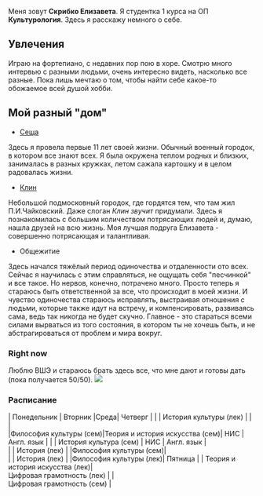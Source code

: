 Меня зовут **Скрибко Елизавета**. Я студентка 1 курса на ОП **Культурология**. Здесь я расскажу немного о себе.
## Увлечения 
Играю на фортепиано, с недавних пор пою в хоре. Смотрю много интервью с разными людьми, очень интересно видеть, насколько все разные. Пока лишь мечтаю о том, чтобы найти себе какое-то обожаемое всей душой хобби.
## Мой разный "дом"
+ [Сеща](https://ru.wikipedia.org/wiki/Сеща)

Здесь я провела первые 11 лет своей жизни. Обычный военный городок, в котором все знают всех. Я была окружена теплом родных и близких, занималась в разных кружках, летом сажала картошку и в целом радовалась жизни. 
+ [Клин](https://ru.wikipedia.org/wiki/Клин_(город))

Небольшой подмосковный городок, где гордятся тем, что там жил П.И.Чайковский. Даже слоган *Клин звучит* придумали. Здесь я познакомилась с большим количеством потрясающих людей и, думаю, нашла друзей на всю жизнь. Моя лучшая подруга Елизавета - совершенно потрясающая и талантливая. 
+ Общежитие

Здесь начался тяжёлый период одиночества и отдаленности ото всех. Сейчас я научилась с этим справляться, не ощущать себя "песчинкой" и все такое. Но нервов, конечно, потрачено много. Просто теперь я стараюсь быть ответственной за все, что происходит в моей жизни. И чувство одиночества стараюсь исправлять, выстраивая отношения с людьми, которые также идут на встречу, и компенсировать, развиваясь сама, ведь так никогда не будет скучно. Главное - это стараться всеми силами вырваться из того состояния, в котором ты не хочешь быть, и не абстрагироваться от проблем и мира вокруг. 

### Right now

Люблю ВШЭ и стараюсь брать здесь все, что мне дают и готовы дать (пока получается 50/50). 
![](https://iq2u.ru/university_images/avatar/2015/07/06/12/17/559a47989daf6.png)

### Расписание

|       Понедельник      |             Вторник            |Среда|        Четверг         |
|                        |      История культуры (лек)    |     |                        |         
|Философия культуры (сем)|Теория и история искусства (сем)| НИС |       Англ. язык       |
|                        |     История культура (сем)     | НИС |       Англ. язык       |    
|                        |          История (лек)         |     |Философия культуры (сем)|          
|                        |          История (лек)         |     |Философия культуры (лек)|
             Пятница            | 
                                | 
Теория и история искусства (лек)|                            
   Цифровая грамотность (лек)   |
                                |  
   Цифровая грамотность (сем)   |                               
